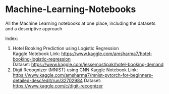 # Machine-Learning-Notebooks
All the Machine Learning notebooks at one place, including the datasets and a descriptive approach

Index:
1. Hotel Booking Prediction using Logistic Regression  
Kaggle Notebook Link: https://www.kaggle.com/amsharma7/hotel-booking-logistic-regression  
Dataset: https://www.kaggle.com/jessemostipak/hotel-booking-demand
2. Digit Recognizer (MNIST) using CNN
Kaggle Notebook Link: https://www.kaggle.com/amsharma7/mnist-pytorch-for-beginners-detailed-desc/edit/run/32702984
Dataset: https://www.kaggle.com/c/digit-recognizer
